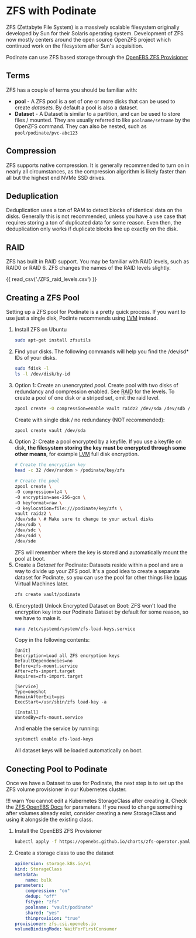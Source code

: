 # ZFS with Podinate
ZFS (Zettabyte File System) is a massively scalable filesystem originally developed by Sun for their Solaris operating system. Development of ZFS now mostly centers around the open source OpenZFS project which continued work on the filesystem after Sun's acquisition. 

Podinate can use ZFS based storage through the [OpenEBS ZFS Provisioner](https://github.com/openebs/zfs-localpv)

## Terms
ZFS has a couple of terms you should be familiar with: 

- **pool** - A ZFS pool is a set of one or more disks that can be used to create *datasets*. By default a pool is also a dataset. 
- **Dataset** - A Dataset is similar to a partition, and can be used to store files / mounted. They are usually referred to like `poolname/setname` by the OpenZFS command. They can also be nested, such as `pool/podinate/pvc-abc123`

## Compression
ZFS supports native compression. It is generally recommended to turn on in nearly all circumstances, as the compression algorithm is likely faster than all but the highest end NVMe SSD drives. 

## Deduplication
Deduplication uses a ton of RAM to detect blocks of identical data on the disks. Generally this is not recommended, unless you have a use case that requires storing a ton of duplicated data for some reason. Even then, the deduplication only works if duplicate blocks line up exactly on the disk. 

## RAID
ZFS has built in RAID support. You may be familiar with RAID levels, such as RAID0 or RAID 6. ZFS changes the names of the RAID levels slightly. 

{{ read_csv('./ZFS_raid_levels.csv') }}

## Creating a ZFS Pool
Setting up a ZFS pool for Podinate is a pretty quick process. If you want to use just a single disk, Podinte recommends using [LVM](../lvm) instead.

1. Install ZFS on Ubuntu
    ```bash
    sudo apt-get install zfsutils
    ```
1. Find your disks. The following commands will help you find the /dev/sd* IDs of your disks. 
    ```bash
    sudo fdisk -l 
    ls -l /dev/disk/by-id
    ```
1. Option 1: Create an unencrypted *pool*. 
    Create pool with two disks of redundancy and compression enabled. See [RAID](#raid) for the levels. To create a pool of one disk or a striped set, omit the raid level. 
    ```bash
    zpool create -O compression=enable vault raidz2 /dev/sda /dev/sdb /dev/sdc /dev/sdd /dev/sde 
    ```
    Create with single disk / no redundancy (NOT recommended):
    ```bash
    zpool create vault /dev/sda
    ```
1. Option 2: Create a pool encrypted by a keyfile. 
    If you use a keyfile on disk, **the filesystem storing the key must be encrypted through some other means**, for example [LVM](../lvm#encryption) full disk encryption. 
    ```bash
    # Create the encryption key
    head -c 32 /dev/random > /podinate/key/zfs

    # Create the pool 
    zpool create \
    -O compression=lz4 \
    -O encryption=aes-256-gcm \
    -O keyformat=raw \
    -O keylocation=file:///podinate/key/zfs \
    vault raidz2 \
    /dev/sda \ # Make sure to change to your actual disks
    /dev/sdb \
    /dev/sdc \
    /dev/sdd \
    /dev/sde 
    ```
    ZFS will remember where the key is stored and automatically mount the pool at boot. 
1. Create a *Dataset* for Podinate:
    Datasets reside within a pool and are a way to divide up your ZFS pool. It's a good idea to create a separate dataset for Podinate, so you can use the pool for other things like [Incus](../../software/incus) Virtual Machines later.
    ```bash
    zfs create vault/podinate 
    ```
1. (Encrypted) Unlock Encrypted Dataset on Boot:
    ZFS won't load the encryption key into our Podinate Dataset by default for some reason, so we have to make it. 
    ```bash
    nano /etc/systemd/system/zfs-load-keys.service
    ```
    Copy in the following contents: 
    ```systemd
    [Unit]
    Description=Load all ZFS encryption keys
    DefaultDependencies=no
    Before=zfs-mount.service
    After=zfs-import.target
    Requires=zfs-import.target

    [Service]
    Type=oneshot
    RemainAfterExit=yes
    ExecStart=/usr/sbin/zfs load-key -a

    [Install]
    WantedBy=zfs-mount.service
    ```
    And enable the service by running: 
    ```bash
    systemctl enable zfs-load-keys
    ```
    All dataset keys will be loaded automatically on boot. 

## Conecting Pool to Podinate 
Once we have a Dataset to use for Podinate, the next step is to set up the ZFS volume provisioner in our Kubernetes cluster.

!!! warn 
    You cannot edit a Kubernetes StorageClass after creating it. Check the [ZFS OpenEBS Docs](https://github.com/openebs/zfs-localpv/blob/develop/docs/storageclasses.md) for parameters. If you need to change something after volumes already exist, consider creating a new StorageClass and using it alongside the existing class. 


1. Install the OpenEBS ZFS Provisioner
    ```bash
    kubectl apply -f https://openebs.github.io/charts/zfs-operator.yaml
    ```

1. Create a storage class to use the dataset

    ```yaml
    apiVersion: storage.k8s.io/v1
    kind: StorageClass
    metadata:
        name: bulk
    parameters:
        compression: "on"
        dedup: "off"
        fstype: "zfs"
        poolname: "vault/podinate"
        shared: "yes"
        thinprovision: "true" 
    provisioner: zfs.csi.openebs.io
    volumeBindingMode: WaitForFirstConsumer
    ```
